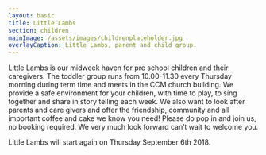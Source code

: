 ```yaml
---
layout: basic
title: Little Lambs
section: children
mainImage: /assets/images/childrenplaceholder.jpg
overlayCaption: Little Lambs, parent and child group.
---
```

Little Lambs is our midweek haven for pre school children and their caregivers. The toddler group runs from 10.00-11.30 every Thursday morning during term time and meets in the CCM church building. We provide a safe environment for your children, with time to play, to sing together and share in story telling each week. We also want to look after parents and care givers and offer the friendship, community and all important coffee and cake we know you need!
Please do pop in and join us, no booking required. We very much look forward can’t wait to welcome you.

Little Lambs will start again on Thursday September 6th 2018. 

